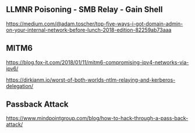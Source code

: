 
## LLMNR Poisoning - SMB Relay - Gain Shell

https://medium.com/@adam.toscher/top-five-ways-i-got-domain-admin-on-your-internal-network-before-lunch-2018-edition-82259ab73aaa


## MITM6 

https://blog.fox-it.com/2018/01/11/mitm6-compromising-ipv4-networks-via-ipv6/

https://dirkjanm.io/worst-of-both-worlds-ntlm-relaying-and-kerberos-delegation/

## Passback Attack

https://www.mindpointgroup.com/blog/how-to-hack-through-a-pass-back-attack/